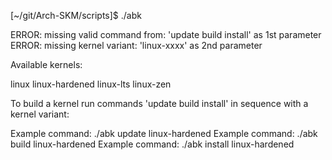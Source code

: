 [~/git/Arch-SKM/scripts]$ ./abk

ERROR: missing valid command from: 'update build install' as 1st parameter
ERROR: missing kernel variant: 'linux-xxxx' as 2nd parameter

Available kernels:

linux
linux-hardened
linux-lts
linux-zen

To build a kernel run commands 'update build install' in sequence with a kernel variant:

Example command: ./abk update linux-hardened
Example command: ./abk build linux-hardened
Example command: ./abk install linux-hardened
